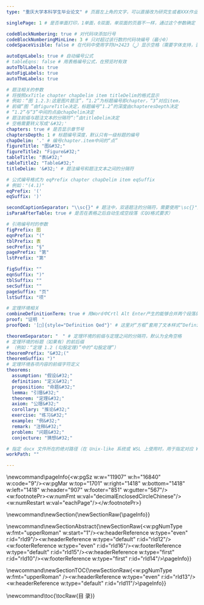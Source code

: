 ```yaml
---
type: "重庆大学本科学生毕业论文" # 页眉左上角的文字，可以直接改为研究生或者XXX作业（方便不写毕业论文的时候其他作业使用）可以改为空，但不能去掉！

singlePage: 1 # 是否单面打印，1单面，0双面，单双面的页眉不一样，通过这个参数确定

codeBlockNumbering: true # 对代码块添加行号
codeBlockNumberingMinLine: 3 # 只对超过该行数的代码块编号（最小0）
codeSpaceVisible: false # 在代码中使用字符U+2423（␣）显示空格（需要字体支持，否则可能导致字符宽度不一，效果极差，不建议使用）

autoEqnLabels: true # 自动编号公式
# tableEqns: false # 用表格编号公式，在预览时有效
autoTblLabels: true
autoFigLabels: true
autoThmLabels: true

# 题注相关的参数
# 将按照xxTitle chapter chapDelim item titleDelim的格式显示
# 例如：“图 1.2.3:这是图片题注”，“1.2”为标题编号即chapter，“3”对应item，
# 前缀“图 ”由figureTitle决定，标题编号“1.2”的深度由chapteresDepth决定
# “1.2”与“3”中间的点由chapDelim决定
# 题注前缀与题注文本的分隔符“:”由titleDelim决定
# 空格需要转义写成'&#32;'
chapters: true # 是否显示章节号
chaptersDepth: 1 # 标题编号深度，默认只有一级标题的编号
chapDelim: '.' # 编号chapter.item中间的“点”
figureTitle: "图&#32;"
figureTitle2: "Figure&#32;"
tableTitle: "表&#32;"
tableTitle2: "Table&#32;"
titleDelim: '&#32;' # 题注编号和题注文本之间的分隔符

# 公式编号格式为 eqPrefix chapter chapDelim item eqSuffix
# 例如："(4.1)"
eqPrefix: '('
eqSuffix: ')'

secondCaptionSeparator: "\\sc{}" # 题注中，双语题注的分隔符，需要使用"\sc{}"这样的LaTeX命令写法，需要转义
isParaAfterTable: true # 是否在表格之后自动生成空段落（CQU格式要求）

# 引用编号时的参数
figPrefix: 图
eqnPrefix: "("
tblPrefix: 表
secPrefix: "§"
pagePrefix: "第"
lstPrefix: "第"

figSuffix: ""
eqnSuffix: ")"
tblSuffix: ""
secSuffix: ""
pageSuffix: "页"
lstSuffix: "项"

# 定理环境相关
combineDefinitionTerm: true # 用Word中Crtl Alt Enter产生的能够合并两个段落的特殊段落标记合并定理的编号和内容
proof: "证明　"
proofQed: '[□]{style="Definition Qed"}' # 这里对“方框”套用了文本样式“Definition Qed”

theoremSeparator: "　" # 定理环境的前缀与定理之间的分隔符，默认为全角空格
# 定理环境的标题（如果有）的前后缀
# （例如：“定理 1.2 (勾股定理)”中的“勾股定理”）
theoremPrefix: "&#32;("
theoremSuffix: ")"
# 定理环境各项内容的前缀字符定义
theorems:
  assumption: "假设&#32;"
  definition: "定义&#32;"
  proposition: "命题&#32;"
  lemma: "引理&#32;"
  theorem: "定理&#32;"
  axiom: "公理&#32;"
  corollary: "推论&#32;"
  exercise: "练习&#32;"
  example: "例&#32;"
  remark: "注释&#32;"
  problem: "问题&#32;"
  conjecture: "猜想&#32;"

# 指定 docx 文件所在的绝对路径（在 Unix-like 系统或 WSL 上使用时，用于指定对应 Windows 路径）
workPath: ""

---
```

\newcommand\pageInfo{<w:pgSz w:w="11907" w:h="16840" w:code="9"/><w:pgMar w:top="1701" w:right="1418" w:bottom="1418" w:left="1418" w:header="907" w:footer="851" w:gutter="567"/><w:footnotePr><w:numFmt w:val="decimalEnclosedCircleChinese"/><w:numRestart w:val="eachPage"/></w:footnotePr>}

\newcommand\newSection{\newSectionRaw{\pageInfo}}

\newcommand\newSectionAbstract{\newSectionRaw{<w:pgNumType w:fmt="upperRoman" w:start="1"/><w:headerReference w:type="even" r:id="rId9"/><w:headerReference w:type="default" r:id="rId12"/><w:footerReference w:type="even" r:id="rId16"/><w:footerReference w:type="default" r:id="rId15"/><w:headerReference w:type="first" r:id="rId10"/><w:footerReference w:type="first" r:id="rId14"/>\pageInfo}}

\newcommand\newSectionTOC{\newSectionRaw{<w:pgNumType w:fmt="upperRoman" /><w:headerReference w:type="even" r:id="rId13"/><w:headerReference w:type="default" r:id="rId11"/>\pageInfo}}

\newcommand\toc{\tocRaw{目    录}}
